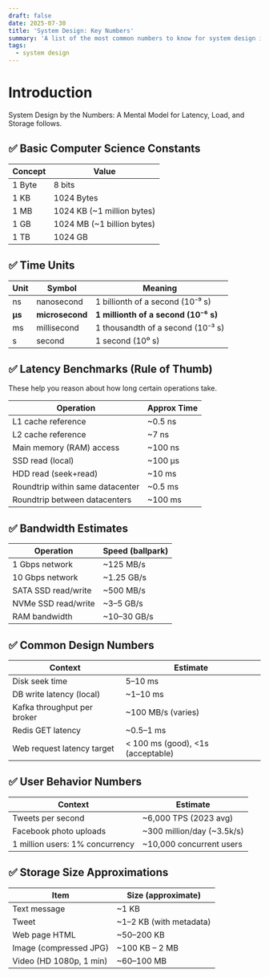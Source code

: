 ```yaml
---
draft: false
date: 2025-07-30
title: 'System Design: Key Numbers'
summary: 'A list of the most common numbers to know for system design interviews & back of the envelope calculations.'
tags:
  - system design
---
```


# Introduction

System Design by the Numbers: A Mental Model for Latency, Load, and Storage follows.

## ✅ Basic Computer Science Constants

| Concept | Value                       |
| ------- | --------------------------- |
| 1 Byte  | 8 bits                      |
| 1 KB    | 1024 Bytes                  |
| 1 MB    | 1024 KB (\~1 million bytes) |
| 1 GB    | 1024 MB (\~1 billion bytes) |
| 1 TB    | 1024 GB                     |

## ✅ Time Units

| Unit   | Symbol          | Meaning                              |
| ------ | --------------- | ------------------------------------ |
| ns     | nanosecond      | 1 billionth of a second (10⁻⁹ s)     |
| **µs** | **microsecond** | **1 millionth of a second (10⁻⁶ s)** |
| ms     | millisecond     | 1 thousandth of a second (10⁻³ s)    |
| s      | second          | 1 second (10⁰ s)                     |

## ✅ Latency Benchmarks (Rule of Thumb)

These help you reason about how long certain operations take.

| Operation                        | Approx Time |
| -------------------------------- | ----------- |
| L1 cache reference               | \~0.5 ns    |
| L2 cache reference               | \~7 ns      |
| Main memory (RAM) access         | \~100 ns    |
| SSD read (local)                 | \~100 µs    |
| HDD read (seek+read)             | \~10 ms     |
| Roundtrip within same datacenter | \~0.5 ms    |
| Roundtrip between datacenters    | \~100 ms    |

## ✅ Bandwidth Estimates

| Operation           | Speed (ballpark) |
| ------------------- | ---------------- |
| 1 Gbps network      | \~125 MB/s       |
| 10 Gbps network     | \~1.25 GB/s      |
| SATA SSD read/write | \~500 MB/s       |
| NVMe SSD read/write | \~3–5 GB/s       |
| RAM bandwidth       | \~10–30 GB/s     |

## ✅ Common Design Numbers

| Context                     | Estimate                          |
| --------------------------- | --------------------------------- |
| Disk seek time              | 5–10 ms                           |
| DB write latency (local)    | \~1–10 ms                         |
| Kafka throughput per broker | \~100 MB/s (varies)               |
| Redis GET latency           | \~0.5–1 ms                        |
| Web request latency target  | < 100 ms (good), <1s (acceptable) |

## ✅ User Behavior Numbers

| Context                         | Estimate                     |
| ------------------------------- | ---------------------------- |
| Tweets per second               | \~6,000 TPS (2023 avg)       |
| Facebook photo uploads          | \~300 million/day (\~3.5k/s) |
| 1 million users: 1% concurrency | \~10,000 concurrent users    |

## ✅ Storage Size Approximations

| Item                    | Size (approximate)       |
| ----------------------- | ------------------------ |
| Text message            | \~1 KB                   |
| Tweet                   | \~1–2 KB (with metadata) |
| Web page HTML           | \~50–200 KB              |
| Image (compressed JPG)  | \~100 KB – 2 MB          |
| Video (HD 1080p, 1 min) | \~60–100 MB              |
